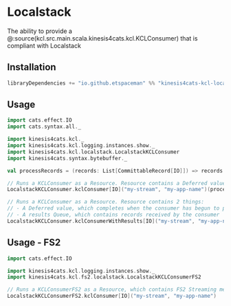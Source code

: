 # Localstack

The ability to provide a @:source(kcl.src.main.scala.kinesis4cats.kcl.KCLConsumer) that is compliant with Localstack

## Installation

```scala
libraryDependencies += "io.github.etspaceman" %% "kinesis4cats-kcl-localstack" % "@VERSION@"
```

## Usage

```scala mdoc:compile-only
import cats.effect.IO
import cats.syntax.all._

import kinesis4cats.kcl._
import kinesis4cats.kcl.logging.instances.show._
import kinesis4cats.kcl.localstack.LocalstackKCLConsumer
import kinesis4cats.syntax.bytebuffer._

val processRecords = (records: List[CommittableRecord[IO]]) => records.traverse_(record => IO.println(record.data.asString))

// Runs a KCLConsumer as a Resource. Resource contains a Deferred value, which completes when the consumer has begun to process records.
LocalstackKCLConsumer.kclConsumer[IO]("my-stream", "my-app-name")(processRecords)

// Runs a KCLConsumer as a Resource. Resource contains 2 things: 
// - A Deferred value, which completes when the consumer has begun to process records. 
// - A results Queue, which contains records received by the consumer
LocalstackKCLConsumer.kclConsumerWithResults[IO]("my-stream", "my-app-name")(processRecords)
```

## Usage - FS2

```scala mdoc:compile-only
import cats.effect.IO

import kinesis4cats.kcl.logging.instances.show._
import kinesis4cats.kcl.fs2.localstack.LocalstackKCLConsumerFS2

// Runs a KCLConsumerFS2 as a Resource, which contains FS2 Streaming methods.
LocalstackKCLConsumerFS2.kclConsumer[IO]("my-stream", "my-app-name")
```
